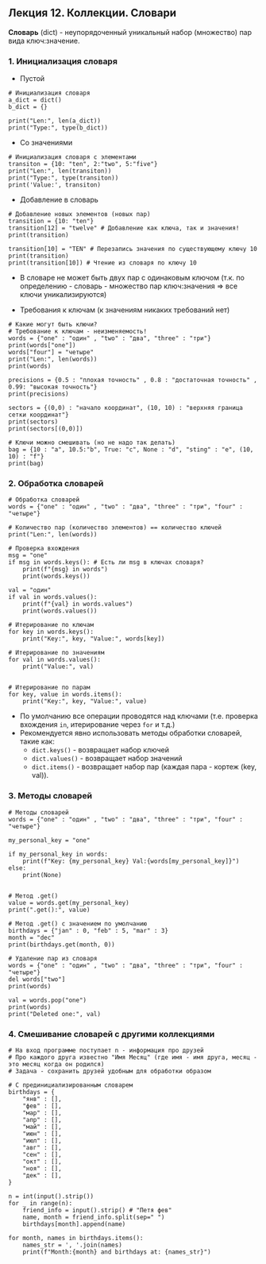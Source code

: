 ## Лекция 12. Коллекции. Словари

**Словарь** (dict) - неупорядоченный уникальный набор (множество) пар вида ключ:значение.

### 1. Инициализация словаря
* Пустой
```
# Инициализация словаря
a_dict = dict()
b_dict = {}

print("Len:", len(a_dict))
print("Type:", type(b_dict))
```

* Со значениями
```
# Инициализация словаря с элементами
transiton = {10: "ten", 2:"two", 5:"five"}
print("Len:", len(transiton))
print("Type:", type(transiton))
print('Value:', transiton)
```

* Добавление в словарь
```
# Добавление новых элементов (новых пар)
transition = {10: "ten"}
transition[12] = "twelve" # Добавление как ключа, так и значения!
print(transition)

transition[10] = "TEN" # Перезапись значения по существующему ключу 10
print(transition)
print(transition[10]) # Чтение из словаря по ключу 10
```

* В словаре не может быть двух пар с одинаковым ключом (т.к. по определению - словарь - множество пар ключ:значения => все ключи уникализируются)

* Требования к ключам (к значениям никаких требований нет)
```
# Какие могут быть ключи?
# Требование к ключам - неизменяемость!
words = {"one" : "один" , "two" : "два", "three" : "три"}
print(words["one"])
words["four"] = "четыре"
print("Len:", len(words))
print(words)

precisions = {0.5 : "плохая точность" , 0.8 : "достаточная точность" , 0.99: "высокая точность"}
print(precisions)

sectors = {(0,0) : "начало координат", (10, 10) : "верхняя граница сетки координат"}
print(sectors)
print(sectors[(0,0)])

# Ключи можно смешивать (но не надо так делать)
bag = {10 : "a", 10.5:"b", True: "c", None : "d", "sting" : "e", (10, 10) : "f"}
print(bag)
```

### 2. Обработка словарей
```
# Обработка словарей
words = {"one" : "один" , "two" : "два", "three" : "три", "four" : "четыре"}

# Количество пар (количество элементов) == количество ключей
print("Len:", len(words))

# Проверка вхождения
msg = "one"
if msg in words.keys(): # Есть ли msg в ключах словаря?
    print(f"{msg} in words")
    print(words.keys())

val = "один"
if val in words.values():
    print(f"{val} in words.values")
    print(words.values())

# Итерирование по ключам
for key in words.keys():
    print("Key:", key, "Value:", words[key])

# Итерирование по значениям
for val in words.values():
    print("Value:", val)


# Итерирование по парам
for key, value in words.items():
    print("Key:", key, "Value:", value)
```

* По умолчанию все операции проводятся над ключами (т.е. проверка вхождения `in`, итерирование через `for` и т.д.)
* Рекомендуется явно использовать методы обработки словарей, такие как:
    * `dict.keys()` - возвращает набор ключей
    * `dict.values()` - возвращает набор значений
    * `dict.items()` - возвращает набор пар (каждая пара - кортеж (key, val)).

### 3. Методы словарей
```
# Методы словарей
words = {"one" : "один" , "two" : "два", "three" : "три", "four" : "четыре"}

my_personal_key = "one"

if my_personal_key in words:
    print(f"Key: {my_personal_key} Val:{words[my_personal_key]}")
else:
    print(None)


# Метод .get()
value = words.get(my_personal_key)
print(".get():", value)

# Метод .get() с значением по умолчанию
birthdays = {"jan" : 0, "feb" : 5, "mar" : 3}
month = "dec"
print(birthdays.get(month, 0))

# Удаление пар из словаря
words = {"one" : "один" , "two" : "два", "three" : "три", "four" : "четыре"}
del words["two"]
print(words)

val = words.pop("one")
print(words)
print("Deleted one:", val)
```

### 4. Смешивание словарей с другими коллекциями
```
# На вход программе поступает n - информация про друзей
# Про каждого друга известно "Имя Месяц" (где имя - имя друга, месяц - это месяц когда он родился)
# Задача - сохранить друзей удобным для обработки образом

# С прединициализированным словарем
birthdays = {
    "янв" : [],
    "фев" : [],
    "мар" : [],
    "апр" : [],
    "май" : [],
    "июн" : [],
    "июл" : [],
    "авг" : [],
    "сен" : [],
    "окт" : [],
    "ноя" : [],
    "дек" : [],
}

n = int(input().strip())
for _ in range(n):
    friend_info = input().strip() # "Петя фев"
    name, month = friend_info.split(sep=" ")
    birthdays[month].append(name)

for month, names in birthdays.items():
    names_str = ', '.join(names)
    print(f"Month:{month} and birthdays at: {names_str}")
```